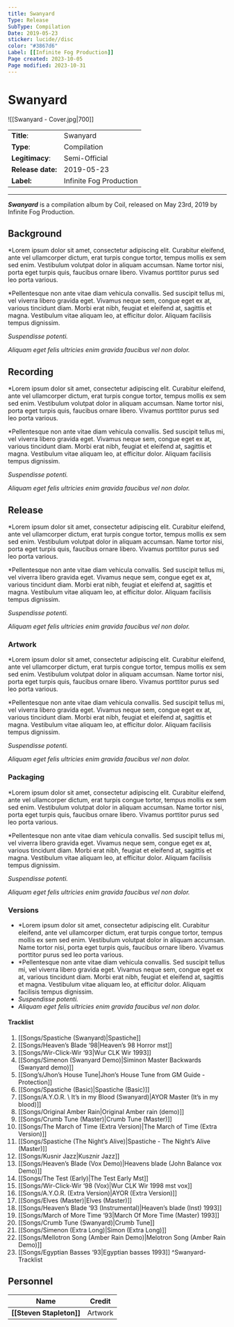 ```yaml
---
title: Swanyard
Type: Release  
SubType: Compilation
Date: 2019-05-23  
sticker: lucide//disc
color: "#3867d6"
Label: [[Infinite Fog Production]]
Page created: 2023-10-05
Page modified: 2023-10-31
---
```


# Swanyard

![[Swanyard - Cover.jpg|700]]

|  |  |
| --- | --- |
| __Title__: | Swanyard |
| __Type__: | Compilation |
| __Legitimacy__: | Semi-Official |
| __Release date:__ | 2019-05-23 |
| __Label:__ | Infinite Fog Production |

---

*__Swanyard__* is a compilation album by Coil, released on May 23rd, 2019 by Infinite Fog Production.

## Background

*Lorem ipsum dolor sit amet, consectetur adipiscing elit. Curabitur eleifend, ante vel ullamcorper dictum, erat turpis congue tortor, tempus mollis ex sem sed enim. Vestibulum volutpat dolor in aliquam accumsan. Name tortor nisi, porta eget turpis quis, faucibus ornare libero. Vivamus porttitor purus sed leo porta various.

*Pellentesque non ante vitae diam vehicula convallis. Sed suscipit tellus mi, vel viverra libero gravida eget. Vivamus neque sem, congue eget ex at, various tincidunt diam. Morbi erat nibh, feugiat et eleifend at, sagittis et magna. Vestibulum vitae aliquam leo, at efficitur dolor. Aliquam facilisis tempus dignissim.

*Suspendisse potenti.*

*Aliquam eget felis ultricies enim gravida faucibus vel non dolor.*

## Recording

*Lorem ipsum dolor sit amet, consectetur adipiscing elit. Curabitur eleifend, ante vel ullamcorper dictum, erat turpis congue tortor, tempus mollis ex sem sed enim. Vestibulum volutpat dolor in aliquam accumsan. Name tortor nisi, porta eget turpis quis, faucibus ornare libero. Vivamus porttitor purus sed leo porta various.

*Pellentesque non ante vitae diam vehicula convallis. Sed suscipit tellus mi, vel viverra libero gravida eget. Vivamus neque sem, congue eget ex at, various tincidunt diam. Morbi erat nibh, feugiat et eleifend at, sagittis et magna. Vestibulum vitae aliquam leo, at efficitur dolor. Aliquam facilisis tempus dignissim.

*Suspendisse potenti.*

*Aliquam eget felis ultricies enim gravida faucibus vel non dolor.*

## Release

*Lorem ipsum dolor sit amet, consectetur adipiscing elit. Curabitur eleifend, ante vel ullamcorper dictum, erat turpis congue tortor, tempus mollis ex sem sed enim. Vestibulum volutpat dolor in aliquam accumsan. Name tortor nisi, porta eget turpis quis, faucibus ornare libero. Vivamus porttitor purus sed leo porta various.

*Pellentesque non ante vitae diam vehicula convallis. Sed suscipit tellus mi, vel viverra libero gravida eget. Vivamus neque sem, congue eget ex at, various tincidunt diam. Morbi erat nibh, feugiat et eleifend at, sagittis et magna. Vestibulum vitae aliquam leo, at efficitur dolor. Aliquam facilisis tempus dignissim.

*Suspendisse potenti.*

*Aliquam eget felis ultricies enim gravida faucibus vel non dolor.*

### Artwork

*Lorem ipsum dolor sit amet, consectetur adipiscing elit. Curabitur eleifend, ante vel ullamcorper dictum, erat turpis congue tortor, tempus mollis ex sem sed enim. Vestibulum volutpat dolor in aliquam accumsan. Name tortor nisi, porta eget turpis quis, faucibus ornare libero. Vivamus porttitor purus sed leo porta various.

*Pellentesque non ante vitae diam vehicula convallis. Sed suscipit tellus mi, vel viverra libero gravida eget. Vivamus neque sem, congue eget ex at, various tincidunt diam. Morbi erat nibh, feugiat et eleifend at, sagittis et magna. Vestibulum vitae aliquam leo, at efficitur dolor. Aliquam facilisis tempus dignissim.

*Suspendisse potenti.*

*Aliquam eget felis ultricies enim gravida faucibus vel non dolor.*

### Packaging

*Lorem ipsum dolor sit amet, consectetur adipiscing elit. Curabitur eleifend, ante vel ullamcorper dictum, erat turpis congue tortor, tempus mollis ex sem sed enim. Vestibulum volutpat dolor in aliquam accumsan. Name tortor nisi, porta eget turpis quis, faucibus ornare libero. Vivamus porttitor purus sed leo porta various.

*Pellentesque non ante vitae diam vehicula convallis. Sed suscipit tellus mi, vel viverra libero gravida eget. Vivamus neque sem, congue eget ex at, various tincidunt diam. Morbi erat nibh, feugiat et eleifend at, sagittis et magna. Vestibulum vitae aliquam leo, at efficitur dolor. Aliquam facilisis tempus dignissim.

*Suspendisse potenti.*

*Aliquam eget felis ultricies enim gravida faucibus vel non dolor.*

### Versions

- *Lorem ipsum dolor sit amet, consectetur adipiscing elit. Curabitur eleifend, ante vel ullamcorper dictum, erat turpis congue tortor, tempus mollis ex sem sed enim. Vestibulum volutpat dolor in aliquam accumsan. Name tortor nisi, porta eget turpis quis, faucibus ornare libero. Vivamus porttitor purus sed leo porta various.
- *Pellentesque non ante vitae diam vehicula convallis. Sed suscipit tellus mi, vel viverra libero gravida eget. Vivamus neque sem, congue eget ex at, various tincidunt diam. Morbi erat nibh, feugiat et eleifend at, sagittis et magna. Vestibulum vitae aliquam leo, at efficitur dolor. Aliquam facilisis tempus dignissim.
- *Suspendisse potenti.*
- *Aliquam eget felis ultricies enim gravida faucibus vel non dolor.*

#### Tracklist
1. [[Songs/Spastiche (Swanyard)|Spastiche]]
2. [[Songs/Heaven’s Blade ‘98|Heaven’s 98 Horror mst]]
3. [[Songs/Wir-Click-Wir ‘93|Wur CLK Wir 1993]]
4. [[Songs/Simenon (Swanyard Demo)|Siminon Master Backwards (Swanyard demo)]]
5. [[Song’s/Jhon’s House Tune|Jhon’s House Tune from GM Guide - Protection]]
6. [[Songs/Spastiche (Basic)|Spastiche (Basic)]]
7. [[Songs/A.Y.O.R. \ It’s in my Blood (Swanyard)|AYOR Master (It’s in my blood)]]
8. [[Songs/Original Amber Rain|Original Amber rain (demo)]]
9. [[Songs/Crumb Tune (Master)|Crumb Tune (Master)]]
10. [[Songs/The March of Time (Extra Version)|The March of Time (Extra Version)]]
11. [[Songs/Spastiche (The Night’s Alive)|Spastiche - The Night’s Alive (Master)]]
12. [[Songs/Kusnir Jazz|Kusznir Jazz]]
13. [[Songs/Heaven’s Blade (Vox Demo)|Heavens blade (John Balance vox Demo)]]
14. [[Songs/The Test (Early)|The Test Early Mst]]
15. [[Songs/Wir-Click-Wir ‘98 (Vox)|Wur CLK Wir 1998 mst vox]]
16. [[Songs/A.Y.O.R. (Extra Version)|AYOR (Extra Version)]]
17. [[Songs/Elves (Master)|Elves (Master)]]
18. [[Songs/Heaven’s Blade ‘93 (Instrumental)|Heaven’s blade (Inst) 1993]]
19. [[Songs/March of More Time ‘93|March Of More Time (Master) 1993]]
20. [[Songs/Crumb Tune (Swanyard)|Crumb Tune]]
21. [[Songs/Simenon (Extra Long)|Simon (Extra Long)]]
22. [[Songs/Mellotron Song (Amber Rain Demo)|Melotron Song (Amber Rain Demo)]]
23. [[Songs/Egyptian Basses ‘93|Egyptian basses 1993]] ^Swanyard-Tracklist

## Personnel

| __Name__ |__Credit__ |
| --- | --- |
|__[[Steven Stapleton]]__| Artwork | [^1]

[^1]: <https://infinitefog.ru/shop/cd/coil-swanyard-collectors.html>
